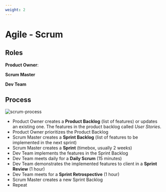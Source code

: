 ```yaml
---
weight: 2
---
```


# Agile - Scrum

## Roles

**Product Owner**:

**Scrum Master**

**Dev Team**

## Process

![scrum-process](https://th.bing.com/th/id/R.2452902ddddcb1b8240c3892b5b595bb?rik=pT4TLYNW9Q%2bkog&riu=http%3a%2f%2f1.bp.blogspot.com%2f-5EC7uXfIxR8%2fVlhTFG2O2uI%2fAAAAAAAAXg0%2feAT3wtpDk3s%2fs1600%2fSystemsPlus-Scrum-Image-.jpg&ehk=Q%2fKLhC0oqC1QKc4mnJ9Hh2b2ToUst0bC1VacfSHkco4%3d&risl=&pid=ImgRaw&r=0)

-   Product Owner creates a **Product Backlog** (list of features) or updates an existing one. The features in the product backlog called _User Stories_.
-   Product Owner prioritizes the Product Backlog
-   Scrum Master creates a **Sprint Backlog** (list of features to be implemented in the next sprint)
-   Scrum Master creates a **Sprint** (timebox, usually 2 weeks)
-   Dev Team implements the features in the Sprint Backlog
-   Dev Team meets daily for a **Daily Scrum** (15 minutes)
-   Dev Team demonstrates the implemented features to client in a **Sprint Review** (1 hour)
-   Dev Team meets for a **Sprint Retrospective** (1 hour)
-   Scrum Master creates a new Sprint Backlog
-   Repeat
